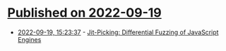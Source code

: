 # [Published on 2022-09-19](index.md)

* [2022-09-19, 15:23:37](https://lobste.rs/s/9ypewl/jit_picking_differential_fuzzing) - [Jit-Picking: Differential Fuzzing of JavaScript Engines](https://publications.cispa.saarland/3773/)

